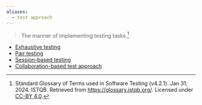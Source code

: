 ```yaml
---
aliases:
  - test approach
---
```

> The manner of implementing testing tasks.[^1]

- [Exhaustive testing](Exhaustive%20testing.md)
- [Pair testing](Pair%20testing.md)
- [Session-based testing](Session-based%20testing.md)
- [Collaboration-based test approach](Collaboration-based%20test%20approach.md)

[^1]: Standard Glossary of Terms used in Software Testing (v4.2.1). Jan 31, 2024. ISTQB. Retrieved from https://glossary.istqb.org/. Licensed under [CC-BY 4.0](https://creativecommons.org/licenses/by/4.0/).